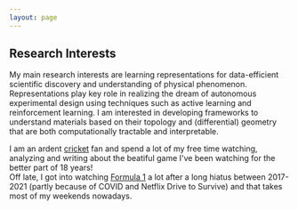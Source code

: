 ```yaml
---
layout: page
---
```

## Research Interests
My main research interests are learning representations for data-efficient scientific discovery and understanding of physical phenomenon. 
Representations play key role in realizing the dream of autonomous experimental design using techniques such as active learning and reinforcement learning. 
I am interested in developing frameworks to understand materials based on their topology and (differential) geometry that are both computationally tractable 
and interpretable.

I am an ardent [cricket](https://en.wikipedia.org/wiki/Cricket) fan and spend a lot of my free time watching, analyzing and writing about the beatiful game I've been watching for the better part of 18 years!<br/>
Off late, I got into watching [Formula 1](https://www.formula1.com/) a lot after a long hiatus between 2017-2021 (partly because of COVID and Netflix Drive to Survive) and that takes most of my weekends nowadays.
